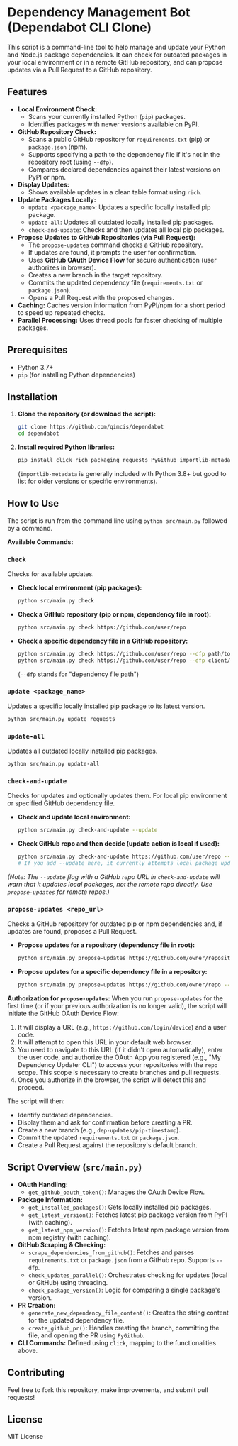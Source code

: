 # Dependency Management Bot (Dependabot CLI Clone)

This script is a command-line tool to help manage and update your Python and Node.js package dependencies. It can check for outdated packages in your local environment or in a remote GitHub repository, and can propose updates via a Pull Request to a GitHub repository.

## Features

-   **Local Environment Check:**
    -   Scans your currently installed Python (`pip`) packages.
    -   Identifies packages with newer versions available on PyPI.
-   **GitHub Repository Check:**
    -   Scans a public GitHub repository for `requirements.txt` (pip) or `package.json` (npm).
    -   Supports specifying a path to the dependency file if it's not in the repository root (using `--dfp`).
    -   Compares declared dependencies against their latest versions on PyPI or npm.
-   **Display Updates:**
    -   Shows available updates in a clean table format using `rich`.
-   **Update Packages Locally:**
    -   `update <package_name>`: Updates a specific locally installed pip package.
    -   `update-all`: Updates all outdated locally installed pip packages.
    -   `check-and-update`: Checks and then updates all local pip packages.
-   **Propose Updates to GitHub Repositories (via Pull Request):**
    -   The `propose-updates` command checks a GitHub repository.
    -   If updates are found, it prompts the user for confirmation.
    -   Uses **GitHub OAuth Device Flow** for secure authentication (user authorizes in browser).
    -   Creates a new branch in the target repository.
    -   Commits the updated dependency file (`requirements.txt` or `package.json`).
    -   Opens a Pull Request with the proposed changes.
-   **Caching:** Caches version information from PyPI/npm for a short period to speed up repeated checks.
-   **Parallel Processing:** Uses thread pools for faster checking of multiple packages.

## Prerequisites

-   Python 3.7+
-   `pip` (for installing Python dependencies)

## Installation

1.  **Clone the repository (or download the script):**
    ```bash
    git clone https://github.com/qimcis/dependabot 
    cd dependabot 
    ```

2.  **Install required Python libraries:**
    ```bash
    pip install click rich packaging requests PyGithub importlib-metadata
    ```
    (`importlib-metadata` is generally included with Python 3.8+ but good to list for older versions or specific environments).

## How to Use

The script is run from the command line using `python src/main.py` followed by a command.

**Available Commands:**

### `check`
Checks for available updates.
-   **Check local environment (pip packages):**
    ```bash
    python src/main.py check
    ```
-   **Check a GitHub repository (pip or npm, dependency file in root):**
    ```bash
    python src/main.py check https://github.com/user/repo
    ```
-   **Check a specific dependency file in a GitHub repository:**
    ```bash
    python src/main.py check https://github.com/user/repo --dfp path/to/your/requirements.txt
    python src/main.py check https://github.com/user/repo --dfp client/package.json
    ```
    (`--dfp` stands for "dependency file path")

### `update <package_name>`
Updates a specific locally installed pip package to its latest version.
```bash
python src/main.py update requests
```

### `update-all`
Updates all outdated locally installed pip packages.
```bash
python src/main.py update-all
```

### `check-and-update`
Checks for updates and optionally updates them. For local pip environment or specified GitHub dependency file.
-   **Check and update local environment:**
    ```bash
    python src/main.py check-and-update --update
    ```
-   **Check GitHub repo and then decide (update action is local if used):**
    ```bash
    python src/main.py check-and-update https://github.com/user/repo --dfp path/to/requirements.txt 
    # If you add --update here, it currently attempts local package updates based on the check.
    ```
*(Note: The `--update` flag with a GitHub repo URL in `check-and-update` will warn that it updates local packages, not the remote repo directly. Use `propose-updates` for remote repos.)*

### `propose-updates <repo_url>`
Checks a GitHub repository for outdated pip or npm dependencies and, if updates are found, proposes a Pull Request.

-   **Propose updates for a repository (dependency file in root):**
    ```bash
    python src/main.py propose-updates https://github.com/owner/repository-name
    ```
-   **Propose updates for a specific dependency file in a repository:**
    ```bash
    python src/main.py propose-updates https://github.com/owner/repo --dfp backend/requirements.txt
    ```

**Authorization for `propose-updates`:**
When you run `propose-updates` for the first time (or if your previous authorization is no longer valid), the script will initiate the GitHub OAuth Device Flow:
1.  It will display a URL (e.g., `https://github.com/login/device`) and a user code.
2.  It will attempt to open this URL in your default web browser.
3.  You need to navigate to this URL (if it didn't open automatically), enter the user code, and authorize the OAuth App you registered (e.g., "My Dependency Updater CLI") to access your repositories with the `repo` scope. This scope is necessary to create branches and pull requests.
4.  Once you authorize in the browser, the script will detect this and proceed.

The script will then:
-   Identify outdated dependencies.
-   Display them and ask for confirmation before creating a PR.
-   Create a new branch (e.g., `dep-updates/pip-timestamp`).
-   Commit the updated `requirements.txt` or `package.json`.
-   Create a Pull Request against the repository's default branch.

## Script Overview (`src/main.py`)

-   **OAuth Handling:**
    -   `get_github_oauth_token()`: Manages the OAuth Device Flow.
-   **Package Information:**
    -   `get_installed_packages()`: Gets locally installed pip packages.
    -   `get_latest_version()`: Fetches latest pip package version from PyPI (with caching).
    -   `get_latest_npm_version()`: Fetches latest npm package version from npm registry (with caching).
-   **GitHub Scraping & Checking:**
    -   `scrape_dependencies_from_github()`: Fetches and parses `requirements.txt` or `package.json` from a GitHub repo. Supports `--dfp`.
    -   `check_updates_parallel()`: Orchestrates checking for updates (local or GitHub) using threading.
    -   `check_package_version()`: Logic for comparing a single package's version.
-   **PR Creation:**
    -   `generate_new_dependency_file_content()`: Creates the string content for the updated dependency file.
    -   `create_github_pr()`: Handles creating the branch, committing the file, and opening the PR using `PyGithub`.
-   **CLI Commands:** Defined using `click`, mapping to the functionalities above.

## Contributing

Feel free to fork this repository, make improvements, and submit pull requests!

## License

MIT License 